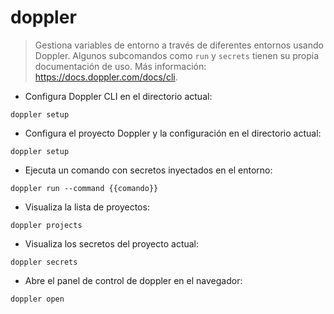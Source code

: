 # doppler

> Gestiona variables de entorno a través de diferentes entornos usando Doppler.
> Algunos subcomandos como `run` y `secrets` tienen su propia documentación de uso.
> Más información: <https://docs.doppler.com/docs/cli>.

- Configura Doppler CLI en el directorio actual:

`doppler setup`

- Configura el proyecto Doppler y la configuración en el directorio actual:

`doppler setup`

- Ejecuta un comando con secretos inyectados en el entorno:

`doppler run --command {{comando}}`

- Visualiza la lista de proyectos:

`doppler projects`

- Visualiza los secretos del proyecto actual:

`doppler secrets`

- Abre el panel de control de doppler en el navegador:

`doppler open`
